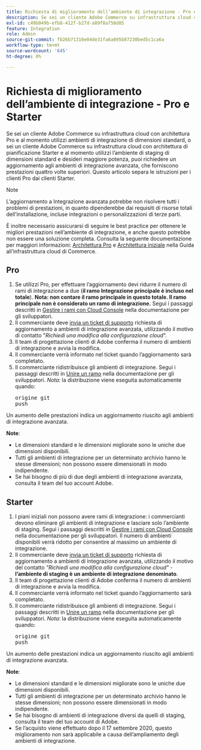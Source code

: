 ```yaml
---
title: Richiesta di miglioramento dell’ambiente di integrazione - Pro e Starter
description: Se sei un cliente Adobe Commerce su infrastruttura cloud con architettura Pro e al momento utilizzi ambienti di integrazione di dimensioni standard, o sei un cliente Adobe Commerce su infrastruttura cloud con architettura di pianificazione Starter e al momento utilizzi l’ambiente di staging di dimensioni standard e desideri maggiore potenza, puoi richiedere un aggiornamento agli ambienti di integrazione avanzata, che forniscono prestazioni quattro volte superiori. Questo articolo separa le istruzioni per i clienti Pro dai clienti Starter.
exl-id: c49b049b-efb8-412f-b27d-a89f8a758d85
feature: Integration
role: Admin
source-git-commit: fb26b71316e04de31fa6a895b87230bed5c1ca6a
workflow-type: tm+mt
source-wordcount: '645'
ht-degree: 0%

---
```


# Richiesta di miglioramento dell’ambiente di integrazione - Pro e Starter

Se sei un cliente Adobe Commerce su infrastruttura cloud con architettura Pro e al momento utilizzi ambienti di integrazione di dimensioni standard, o sei un cliente Adobe Commerce su infrastruttura cloud con architettura di pianificazione Starter e al momento utilizzi l’ambiente di staging di dimensioni standard e desideri maggiore potenza, puoi richiedere un aggiornamento agli ambienti di integrazione avanzata, che forniscono prestazioni quattro volte superiori. Questo articolo separa le istruzioni per i clienti Pro dai clienti Starter.

>[!NOTE]
>
> L’aggiornamento a Integrazione avanzata potrebbe non risolvere tutti i problemi di prestazioni, in quanto dipenderebbe dai requisiti di risorse totali dell’installazione, incluse integrazioni o personalizzazioni di terze parti.
>
> È inoltre necessario assicurarsi di seguire le best practice per ottenere le migliori prestazioni nell’ambiente di integrazione, e anche questo potrebbe non essere una soluzione completa. Consulta la seguente documentazione per maggiori informazioni: [Architettura Pro](https://experienceleague.adobe.com/en/docs/commerce-cloud-service/user-guide/architecture/pro-architecture#integration-environment) e [Architettura iniziale](https://experienceleague.adobe.com/en/docs/commerce-cloud-service/user-guide/architecture/starter-architecture#staging-environment) nella Guida all’infrastruttura cloud di Commerce.

## Pro

1. Se utilizzi Pro, per effettuare l’aggiornamento devi ridurre il numero di rami di integrazione a due (**il ramo Integrazione principale è incluso nel totale**). **Nota: non contare il ramo principale in questo totale. Il ramo principale non è considerato un ramo di integrazione.** Segui i passaggi descritti in [Gestire i rami con Cloud Console](https://experienceleague.adobe.com/docs/commerce-cloud-service/user-guide/project/console-branches.html) nella documentazione per gli sviluppatori.
1. Il commerciante deve [invia un ticket di supporto](/help/help-center-guide/help-center/magento-help-center-user-guide.md#submit-ticket) richiesta di aggiornamento a ambienti di integrazione avanzata, utilizzando il motivo di contatto &quot;*Richiedi una modifica alla configurazione cloud*&quot;.
1. Il team di progettazione clienti di Adobe conferma il numero di ambienti di integrazione e avvia la modifica.
1. Il commerciante verrà informato nel ticket quando l’aggiornamento sarà completato.
1. Il commerciante ridistribuisce gli ambienti di integrazione. Segui i passaggi descritti in [Unire un ramo](https://devdocs.magento.com/cloud/env/environments-start.html#merge) nella documentazione per gli sviluppatori. *Nota*: la distribuzione viene eseguita automaticamente quando: <pre>origine git push <branch-name></pre>

Un aumento delle prestazioni indica un aggiornamento riuscito agli ambienti di integrazione avanzata.

**Note**:

* Le dimensioni standard e le dimensioni migliorate sono le uniche due dimensioni disponibili.
* Tutti gli ambienti di integrazione per un determinato archivio hanno le stesse dimensioni; non possono essere dimensionati in modo indipendente.
* Se hai bisogno di più di due degli ambienti di integrazione avanzata, consulta il team del tuo account Adobe.

## Starter

1. I piani iniziali non possono avere rami di integrazione: i commercianti devono eliminare gli ambienti di integrazione e lasciare solo l’ambiente di staging. Segui i passaggi descritti in [Gestire i rami con Cloud Console](https://experienceleague.adobe.com/docs/commerce-cloud-service/user-guide/project/console-branches.html) nella documentazione per gli sviluppatori. Il numero di ambienti disponibili verrà ridotto per consentire al massimo un ambiente di integrazione.
1. Il commerciante deve [invia un ticket di supporto](/help/help-center-guide/help-center/magento-help-center-user-guide.md#submit-ticket) richiesta di aggiornamento a ambienti di integrazione avanzata, utilizzando il motivo del contatto *&quot;Richiedi una modifica alla configurazione cloud&quot;* -  **l’ambiente di staging è un ambiente di integrazione denominato**.
1. Il team di progettazione clienti di Adobe conferma il numero di ambienti di integrazione e avvia la modifica.
1. Il commerciante verrà informato nel ticket quando l’aggiornamento sarà completato.
1. Il commerciante ridistribuisce gli ambienti di integrazione. Segui i passaggi descritti in [Unire un ramo](https://devdocs.magento.com/cloud/env/environments-start.html#merge) nella documentazione per gli sviluppatori. *Nota*: la distribuzione viene eseguita automaticamente quando: <pre>origine git push <branch-name></pre>

Un aumento delle prestazioni indica un aggiornamento riuscito agli ambienti di integrazione avanzata.

**Note**:

* Le dimensioni standard e le dimensioni migliorate sono le uniche due dimensioni disponibili.
* Tutti gli ambienti di integrazione per un determinato archivio hanno le stesse dimensioni; non possono essere dimensionati in modo indipendente.
* Se hai bisogno di ambienti di integrazione diversi da quelli di staging, consulta il team del tuo account di Adobe.
* Se l’acquisto viene effettuato dopo il 17 settembre 2020, questo miglioramento non sarà applicabile a causa dell’ampliamento degli ambienti di integrazione.
